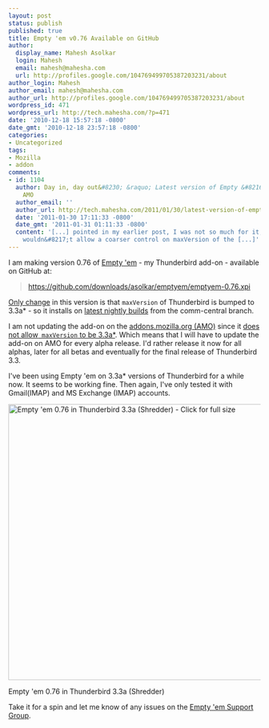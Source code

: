 ```yaml
---
layout: post
status: publish
published: true
title: Empty 'em v0.76 Available on GitHub
author:
  display_name: Mahesh Asolkar
  login: Mahesh
  email: mahesh@mahesha.com
  url: http://profiles.google.com/104769499705387203231/about
author_login: Mahesh
author_email: mahesh@mahesha.com
author_url: http://profiles.google.com/104769499705387203231/about
wordpress_id: 471
wordpress_url: http://tech.mahesha.com/?p=471
date: '2010-12-18 15:57:18 -0800'
date_gmt: '2010-12-18 23:57:18 -0800'
categories:
- Uncategorized
tags:
- Mozilla
- addon
comments:
- id: 1104
  author: Day in, day out&#8230; &raquo; Latest version of Empty &#8216;em back on
    AMO
  author_email: ''
  author_url: http://tech.mahesha.com/2011/01/30/latest-version-of-empty-em-back-on-amo/
  date: '2011-01-30 17:11:33 -0800'
  date_gmt: '2011-01-31 01:11:33 -0800'
  content: '[...] pointed in my earlier post, I was not so much for it, since AMO
    wouldn&#8217;t allow a coarser control on maxVersion of the [...]'
---
```

<p>I am making version 0.76 of <a href="http://emptyem.mahesha.com/">Empty 'em</a> - my Thunderbird add-on - available on GitHub at:</p>
<blockquote><p><a href="https://github.com/downloads/asolkar/emptyem/emptyem-0.76.xpi">https://github.com/downloads/asolkar/emptyem/emptyem-0.76.xpi</a></p></blockquote>
<p><a href="https://github.com/asolkar/emptyem/commit/da2a24cb7b8c23eab9f0c601da15942dea59f7f2">Only change</a> in this version is that <code>maxVersion</code> of Thunderbird is bumped to 3.3a* - so it installs on <a href="http://ftp.mozilla.org/pub/mozilla.org/thunderbird/nightly/latest-comm-central/">latest nightly builds</a> from the comm-central branch.</p>
<p>I am not updating the add-on on the <a href="https://addons.mozilla.org/en-US/thunderbird/addon/129690/">addons.mozilla.org (AMO)</a> since it <a href="https://addons.mozilla.org/en-US/thunderbird/pages/appversions/">does not allow<code> maxVersion</code> to be 3.3a*</a>. Which means that I will have to update the add-on on AMO for every alpha release. I'd rather release it now for all alphas, later for all betas and eventually for the final release of Thunderbird 3.3.</p>
<p>I've been using Empty 'em on 3.3a* versions of Thunderbird for a while now. It seems to be working fine. Then again, I've only tested it with Gmail(IMAP) and MS Exchange (IMAP) accounts.</p>
<div class="img_container">
<a href="http://tech.mahesha.com/wp-content/images/empty_em_0_76_in_tb_3_3a.png"><img src="http://tech.mahesha.com/wp-content/images/empty_em_0_76_in_tb_3_3a.png" alt="Empty 'em 0.76 in Thunderbird 3.3a (Shredder) - Click for full size" width="550px"></a></p>
<div class="caption">Empty 'em 0.76 in Thunderbird 3.3a (Shredder)</div>
</div>
<p>Take it for a spin and let me know of any issues on the <a href="https://groups.google.com/forum/#!forum/empty-em-support">Empty 'em Support Group</a>.</p>
